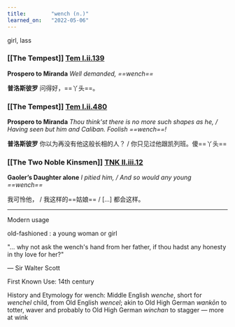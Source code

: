 ```yaml
---
title:        "wench (n.)"
learned_on:   "2022-05-06"
---
```


girl, lass

### [[The Tempest]] [Tem I.ii.139](https://www.shakespeareswords.com/Public/Play.aspx?Act=1&Scene=2&WorkId=12#156440)

**Prospero to Miranda** *Well demanded, ==wench==*

**普洛斯彼罗** 问得好，==丫头==。

### [[The Tempest]] [Tem I.ii.480](https://www.shakespeareswords.com/Public/Play.aspx?Act=1&Scene=2&WorkId=12#156956)

**Prospero to Miranda** *Thou think'st there is no more such shapes as he, / Having seen but him and Caliban. Foolish ==wench==!*

**普洛斯彼罗** 你以为再没有他这般长相的人？ / 你只见过他跟凯列班。傻==丫头==

### [[The Two Noble Kinsmen]] [TNK II.iii.12](https://www.shakespeareswords.com/Public/Play.aspx?Act=2&Scene=3&WorkId=37#250427)

**Gaoler’s Daughter alone** *I pitied him, / And so would any young ==wench==*

我可怜他， / 我这样的==姑娘== / […] 都会这样。

-----

Modern usage

old-fashioned : a young woman or girl

"… why not ask the wench's hand from her father, if thou hadst any honesty in thy love for her?"

— Sir Walter Scott

First Known Use: 14th century

History and Etymology for wench: Middle English *wenche*, short for *wenchel* child, from Old English *wencel*; akin to Old High German *wankōn* to totter, waver and probably to Old High German *winchan* to stagger — more at wink
